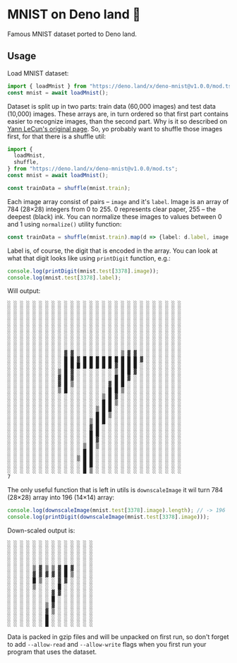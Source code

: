 # MNIST on Deno land 🦕

Famous MNIST dataset ported to Deno land.

## Usage

Load MNIST dataset:

```ts
import { loadMnist } from "https://deno.land/x/deno-mnist@v1.0.0/mod.ts";
const mnist = await loadMnist();
```

Dataset is split up in two parts: train data (60,000 images) and test data (10,000) images. These
arrays are, in turn ordered so that first part contains easier to recognize images, than the second
part. Why is it so described on [Yann LeCun's original page][1]. So, yo probably want to shuffle
those images first, for that there is a shuffle util:

```ts
import {
  loadMnist,
  shuffle,
} from "https://deno.land/x/deno-mnist@v1.0.0/mod.ts";
const mnist = await loadMnist();

const trainData = shuffle(mnist.train);
```

Each image array consist of pairs – `image` and it's `label`. Image is an array of 784 (28×28)
integers from 0 to 255. 0 represents clear paper, 255 – the deepest (black) ink. You can normalize
these images to values between 0 and 1 using `normalize()` utility function:

```ts
const trainData = shuffle(mnist.train).map(d => {label: d.label, image: normalize(d.image)});
```

Label is, of course, the digit that is encoded in the array. You can look at what that digit looks
like using `printDigit` function, e.g.:

```ts
console.log(printDigit(mnist.test[3378].image));
console.log(mnist.test[3378].label);
```

Will output:

```
░ ░ ░ ░ ░ ░ ░ ░ ░ ░ ░ ░ ░ ░ ░ ░ ░ ░ ░ ░ ░ ░ ░ ░ ░ ░ ░ ░
░ ░ ░ ░ ░ ░ ░ ░ ░ ░ ░ ░ ░ ░ ░ ░ ░ ░ ░ ░ ░ ░ ░ ░ ░ ░ ░ ░
░ ░ ░ ░ ░ ░ ░ ░ ░ ░ ░ ░ ░ ░ ░ ░ ░ ░ ░ ░ ░ ░ ░ ░ ░ ░ ░ ░
░ ░ ░ ░ ░ ░ ░ ░ ░ ░ ░ ░ ░ ░ ░ ░ ░ ░ ░ ░ ░ ░ ░ ░ ░ ░ ░ ░
░ ░ ░ ░ ░ ░ ░ ░ ░ ░ ░ ░ ░ ░ ░ ░ ░ ░ ░ ░ ░ ░ ░ ░ ░ ░ ░ ░
░ ░ ░ ░ ░ ░ ░ ░ ░ ░ ░ ░ ░ ░ ░ ░ ░ ░ ░ ░ ░ ░ ░ ░ ░ ░ ░ ░
░ ░ ░ ░ ░ ░ ░ ░ ░ ░ ░ ░ ░ ░ ░ ░ ░ ░ ░ ░ ░ ░ ░ ░ ░ ░ ░ ░
░ ░ ░ ░ ░ ░ ░ ░ ░ ░ ░ ░ ░ ░ ░ ░ ░ ░ ░ ░ ░ ░ ░ ░ ░ ░ ░ ░
░ ░ ░ ░ ░ ░ ░ ░ ░ ▓ ▓ ░ ░ ░ ░ ░ ░ ░ ▒ ▓ ▓ ░ ░ ░ ░ ░ ░ ░
░ ░ ░ ░ ░ ░ ░ ░ ░ █ █ ▓ █ █ █ █ █ █ █ █ █ ▓ ░ ░ ░ ░ ░ ░
░ ░ ░ ░ ░ ░ ░ ░ ░ █ █ █ █ █ █ █ █ ▓ █ █ █ ░ ░ ░ ░ ░ ░ ░
░ ░ ░ ░ ░ ░ ░ ░ ▒ █ ▓ ░ ░ ░ ░ ░ ░ ▒ █ █ ▓ ░ ░ ░ ░ ░ ░ ░
░ ░ ░ ░ ░ ░ ░ ░ ▓ █ ▓ ░ ░ ░ ░ ░ ░ █ █ ▓ ░ ░ ░ ░ ░ ░ ░ ░
░ ░ ░ ░ ░ ░ ░ ░ ▓ █ ▒ ░ ░ ░ ░ ░ ▓ █ █ ░ ░ ░ ░ ░ ░ ░ ░ ░
░ ░ ░ ░ ░ ░ ░ ░ ▒ █ ░ ░ ░ ░ ░ ░ █ █ ▒ ░ ░ ░ ░ ░ ░ ░ ░ ░
░ ░ ░ ░ ░ ░ ░ ░ ░ ░ ░ ░ ░ ░ ░ ▒ █ ▓ ░ ░ ░ ░ ░ ░ ░ ░ ░ ░
░ ░ ░ ░ ░ ░ ░ ░ ░ ░ ░ ░ ░ ░ ░ █ █ ▒ ░ ░ ░ ░ ░ ░ ░ ░ ░ ░
░ ░ ░ ░ ░ ░ ░ ░ ░ ░ ░ ░ ░ ░ ▒ █ █ ░ ░ ░ ░ ░ ░ ░ ░ ░ ░ ░
░ ░ ░ ░ ░ ░ ░ ░ ░ ░ ░ ░ ░ ░ █ █ ▒ ░ ░ ░ ░ ░ ░ ░ ░ ░ ░ ░
░ ░ ░ ░ ░ ░ ░ ░ ░ ░ ░ ░ ░ ▒ █ █ ░ ░ ░ ░ ░ ░ ░ ░ ░ ░ ░ ░
░ ░ ░ ░ ░ ░ ░ ░ ░ ░ ░ ░ ░ ▓ █ ░ ░ ░ ░ ░ ░ ░ ░ ░ ░ ░ ░ ░
░ ░ ░ ░ ░ ░ ░ ░ ░ ░ ░ ░ ░ █ █ ░ ░ ░ ░ ░ ░ ░ ░ ░ ░ ░ ░ ░
░ ░ ░ ░ ░ ░ ░ ░ ░ ░ ░ ░ ░ █ ▓ ░ ░ ░ ░ ░ ░ ░ ░ ░ ░ ░ ░ ░
░ ░ ░ ░ ░ ░ ░ ░ ░ ░ ░ ░ ▒ █ ▒ ░ ░ ░ ░ ░ ░ ░ ░ ░ ░ ░ ░ ░
░ ░ ░ ░ ░ ░ ░ ░ ░ ░ ░ ░ █ █ ░ ░ ░ ░ ░ ░ ░ ░ ░ ░ ░ ░ ░ ░
░ ░ ░ ░ ░ ░ ░ ░ ░ ░ ░ ▒ █ █ ░ ░ ░ ░ ░ ░ ░ ░ ░ ░ ░ ░ ░ ░
░ ░ ░ ░ ░ ░ ░ ░ ░ ░ ░ ░ █ █ ░ ░ ░ ░ ░ ░ ░ ░ ░ ░ ░ ░ ░ ░
░ ░ ░ ░ ░ ░ ░ ░ ░ ░ ░ ░ █ ▒ ░ ░ ░ ░ ░ ░ ░ ░ ░ ░ ░ ░ ░ ░
7
```

The only useful function that is left in utils is `downscaleImage` it wil turn 784 (28×28) array into
196 (14×14) array:

```ts
console.log(downscaleImage(mnist.test[3378].image).length); // -> 196
console.log(printDigit(downscaleImage(mnist.test[3378].image)));
```

Down-scaled output is:

```
░ ░ ░ ░ ░ ░ ░ ░ ░ ░ ░ ░ ░ ░
░ ░ ░ ░ ░ ░ ░ ░ ░ ░ ░ ░ ░ ░
░ ░ ░ ░ ░ ░ ░ ░ ░ ░ ░ ░ ░ ░
░ ░ ░ ░ ░ ░ ░ ░ ░ ░ ░ ░ ░ ░
░ ░ ░ ░ ▒ ▓ ▒ ▒ ▓ █ ▓ ░ ░ ░
░ ░ ░ ░ ▓ ▓ ▓ ▓ ▓ █ ▒ ░ ░ ░
░ ░ ░ ░ █ ▒ ░ ░ ▓ ▓ ░ ░ ░ ░
░ ░ ░ ░ ▒ ░ ░ ░ █ ░ ░ ░ ░ ░
░ ░ ░ ░ ░ ░ ░ ▓ ▓ ░ ░ ░ ░ ░
░ ░ ░ ░ ░ ░ ░ █ ░ ░ ░ ░ ░ ░
░ ░ ░ ░ ░ ░ ▒ ▓ ░ ░ ░ ░ ░ ░
░ ░ ░ ░ ░ ░ ▓ ▒ ░ ░ ░ ░ ░ ░
░ ░ ░ ░ ░ ░ █ ░ ░ ░ ░ ░ ░ ░
░ ░ ░ ░ ░ ░ █ ░ ░ ░ ░ ░ ░ ░
```

Data is packed in gzip files and will be unpacked on first run, so don't forget to add
`--allow-read` and `--allow-write` flags when you first run your program that uses the dataset.

[1]: http://yann.lecun.com/exdb/mnist/
